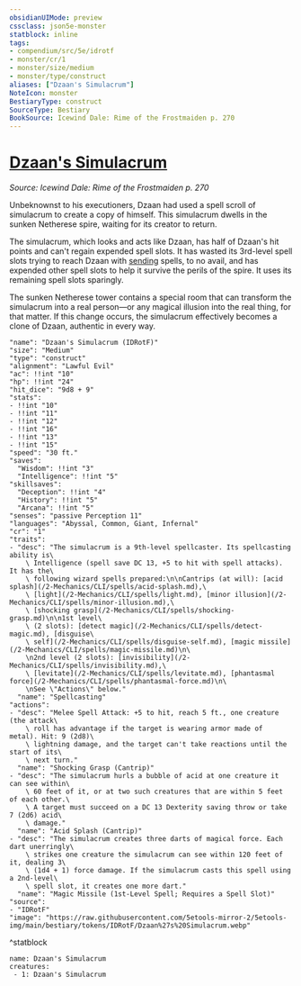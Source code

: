 ```yaml
---
obsidianUIMode: preview
cssclass: json5e-monster
statblock: inline
tags:
- compendium/src/5e/idrotf
- monster/cr/1
- monster/size/medium
- monster/type/construct
aliases: ["Dzaan's Simulacrum"]
NoteIcon: monster
BestiaryType: construct
SourceType: Bestiary
BookSource: Icewind Dale: Rime of the Frostmaiden p. 270
---
```

# [Dzaan's Simulacrum](2-Mechanics\CLI\bestiary\npc/dzaans-simulacrum-idrotf.md)
*Source: Icewind Dale: Rime of the Frostmaiden p. 270*  

Unbeknownst to his executioners, Dzaan had used a spell scroll of simulacrum to create a copy of himself. This simulacrum dwells in the sunken Netherese spire, waiting for its creator to return.

The simulacrum, which looks and acts like Dzaan, has half of Dzaan's hit points and can't regain expended spell slots. It has wasted its 3rd-level spell slots trying to reach Dzaan with [sending](/2-Mechanics/CLI/spells/sending.md) spells, to no avail, and has expended other spell slots to help it survive the perils of the spire. It uses its remaining spell slots sparingly.

The sunken Netherese tower contains a special room that can transform the simulacrum into a real person—or any magical illusion into the real thing, for that matter. If this change occurs, the simulacrum effectively becomes a clone of Dzaan, authentic in every way.

```statblock
"name": "Dzaan's Simulacrum (IDRotF)"
"size": "Medium"
"type": "construct"
"alignment": "Lawful Evil"
"ac": !!int "10"
"hp": !!int "24"
"hit_dice": "9d8 + 9"
"stats":
- !!int "10"
- !!int "11"
- !!int "12"
- !!int "16"
- !!int "13"
- !!int "15"
"speed": "30 ft."
"saves":
  "Wisdom": !!int "3"
  "Intelligence": !!int "5"
"skillsaves":
  "Deception": !!int "4"
  "History": !!int "5"
  "Arcana": !!int "5"
"senses": "passive Perception 11"
"languages": "Abyssal, Common, Giant, Infernal"
"cr": "1"
"traits":
- "desc": "The simulacrum is a 9th-level spellcaster. Its spellcasting ability is\
    \ Intelligence (spell save DC 13, +5 to hit with spell attacks). It has the\
    \ following wizard spells prepared:\n\nCantrips (at will): [acid splash](/2-Mechanics/CLI/spells/acid-splash.md),\
    \ [light](/2-Mechanics/CLI/spells/light.md), [minor illusion](/2-Mechanics/CLI/spells/minor-illusion.md),\
    \ [shocking grasp](/2-Mechanics/CLI/spells/shocking-grasp.md)\n\n1st level\
    \ (2 slots): [detect magic](/2-Mechanics/CLI/spells/detect-magic.md), [disguise\
    \ self](/2-Mechanics/CLI/spells/disguise-self.md), [magic missile](/2-Mechanics/CLI/spells/magic-missile.md)\n\
    \n2nd level (2 slots): [invisibility](/2-Mechanics/CLI/spells/invisibility.md),\
    \ [levitate](/2-Mechanics/CLI/spells/levitate.md), [phantasmal force](/2-Mechanics/CLI/spells/phantasmal-force.md)\n\
    \nSee \"Actions\" below."
  "name": "Spellcasting"
"actions":
- "desc": "Melee Spell Attack: +5 to hit, reach 5 ft., one creature (the attack\
    \ roll has advantage if the target is wearing armor made of metal). Hit: 9 (2d8)\
    \ lightning damage, and the target can't take reactions until the start of its\
    \ next turn."
  "name": "Shocking Grasp (Cantrip)"
- "desc": "The simulacrum hurls a bubble of acid at one creature it can see within\
    \ 60 feet of it, or at two such creatures that are within 5 feet of each other.\
    \ A target must succeed on a DC 13 Dexterity saving throw or take 7 (2d6) acid\
    \ damage."
  "name": "Acid Splash (Cantrip)"
- "desc": "The simulacrum creates three darts of magical force. Each dart unerringly\
    \ strikes one creature the simulacrum can see within 120 feet of it, dealing 3\
    \ (1d4 + 1) force damage. If the simulacrum casts this spell using a 2nd-level\
    \ spell slot, it creates one more dart."
  "name": "Magic Missile (1st-Level Spell; Requires a Spell Slot)"
"source":
- "IDRotF"
"image": "https://raw.githubusercontent.com/5etools-mirror-2/5etools-img/main/bestiary/tokens/IDRotF/Dzaan%27s%20Simulacrum.webp"
```
^statblock

```encounter-table
name: Dzaan's Simulacrum
creatures:
 - 1: Dzaan's Simulacrum
```